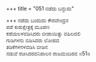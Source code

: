 +++
title = "051 ನಡೆದು ಬನ್ದುದು"

+++
ನಡೆದು ಬಂದುದು ಕೌರವೇಂದ್ರನ  
ಪಡೆ ಕುರುಕ್ಷೇತ್ರಕ್ಕೆ ಮೂಡಣ  
ಕಡೆಯಲಳವಡಿಸಿದರು ಬೀಡಾಯಿತ್ತು ವಹಿಲದಲಿ  
ಗುಡಿಗಳನು ಬಿಡಿಸಿದರು ಲೋಹದ  
ತಡಿಕೆಗಳನಳವಡಿಸಿ ಬೀಡಿನ  
ನಡುವೆ ರಚಿಸಿದರವನಿಪಾಲನ ರಾಜಮಂದಿರವ     ॥51॥